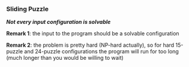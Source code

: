 ### Sliding Puzzle

***Not every input configuration is solvable***

**Remark 1**: the input to the program should be a solvable configuration

**Remark 2**: the problem is pretty hard (NP-hard actually), so for hard 15-puzzle and 24-puzzle configurations the program will run for too long (much longer than you would be willing to wait)
